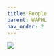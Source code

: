 ```yaml
---
title: People
parent: WAPHL
nav_order: 2
---
```


![](https://avatars.githubusercontent.com/u/134550566?v=4&size=64)
